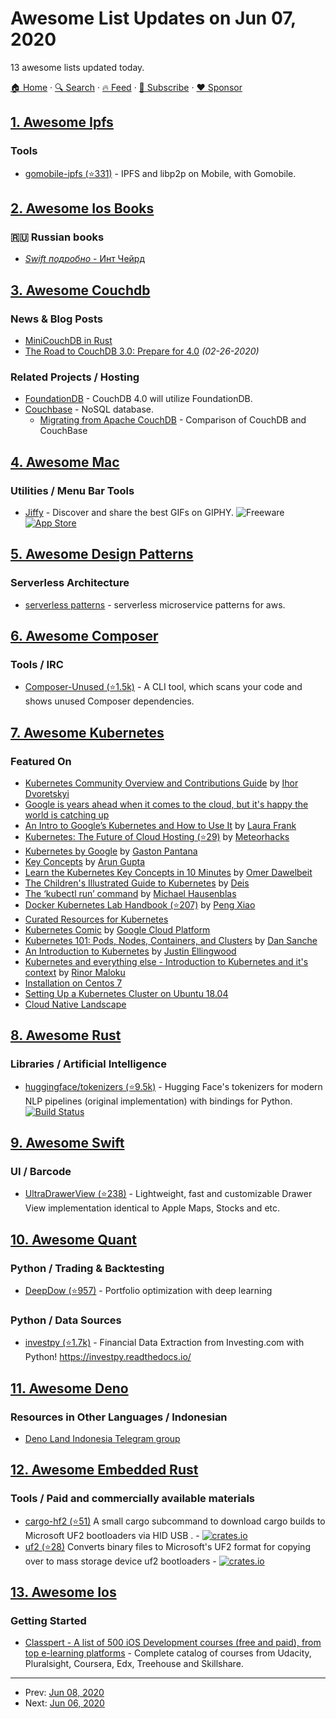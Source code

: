 # Awesome List Updates on Jun 07, 2020

13 awesome lists updated today.

[🏠 Home](/README.md) · [🔍 Search](https://www.trackawesomelist.com/search/) · [🔥 Feed](https://www.trackawesomelist.com/rss.xml) · [📮 Subscribe](https://trackawesomelist.us17.list-manage.com/subscribe?u=d2f0117aa829c83a63ec63c2f&id=36a103854c) · [❤️  Sponsor](https://github.com/sponsors/theowenyoung)



## [1. Awesome Ipfs](/content/ipfs/awesome-ipfs/README.md)

### Tools

*   [gomobile-ipfs (⭐331)](https://github.com/ipfs-shipyard/gomobile-ipfs) - IPFS and libp2p on Mobile, with Gomobile.

## [2. Awesome Ios Books](/content/bystritskiy/awesome-ios-books/README.md)

### 🇷🇺 Russian books

*   [*Swift подробно* - Инт Чейрд](https://www.ozon.ru/context/detail/id/159640468/)

## [3. Awesome Couchdb](/content/quangv/awesome-couchdb/README.md)

### News & Blog Posts

*   [MiniCouchDB in Rust](https://www.garrensmith.com/blogs/mini-couch-hack-week)
*   [The Road to CouchDB 3.0: Prepare for 4.0](https://blog.couchdb.org/2020/02/26/the-road-to-couchdb-3-0-prepare-for-4-0/) *(02-26-2020)*

### Related Projects / Hosting

*   [FoundationDB](https://www.foundationdb.org/) - CouchDB 4.0 will utilize FoundationDB.
*   [Couchbase](https://www.couchbase.com/) - NoSQL database.
    *   [Migrating from Apache CouchDB](https://docs.couchbase.com/server/current/install/migrate-couchdb.html) - Comparison of CouchDB and CouchBase

## [4. Awesome Mac](/content/jaywcjlove/awesome-mac/README.md)

### Utilities / Menu Bar Tools

*   [Jiffy](https://sindresorhus.com/jiffy) - Discover and share the best GIFs on GIPHY. ![Freeware](https://jaywcjlove.github.io/sb/ico/min-free.svg "Freeware") [![App Store](https://jaywcjlove.github.io/sb/ico/min-app-store.svg "App Store Software")](https://apps.apple.com/app/id1502527999)

## [5. Awesome Design Patterns](/content/DovAmir/awesome-design-patterns/README.md)

### Serverless Architecture

*   [serverless patterns](https://www.jeremydaly.com/serverless-microservice-patterns-for-aws/) - serverless microservice patterns for aws.

## [6. Awesome Composer](/content/jakoch/awesome-composer/README.md)

### Tools / IRC

*   [Composer-Unused (⭐1.5k)](https://github.com/composer-unused/composer-unused) - A CLI tool, which scans your code and shows unused Composer dependencies.

## [7. Awesome Kubernetes](/content/ramitsurana/awesome-kubernetes/README.md)

### Featured On

*   [Kubernetes Community Overview and Contributions Guide](https://docs.google.com/presentation/d/1JqcALpsg07eH665ZXQrIvOcin6SzzsIUjMRRVivrZMg/edit?usp=sharing) by [Ihor Dvoretskyi](https://twitter.com/idvoretskyi/)
*   [Google is years ahead when it comes to the cloud, but it's happy the world is catching up](http://www.businessinsider.in/Google-is-years-ahead-when-it-comes-to-the-cloud-but-its-happy-the-world-is-catching-up/articleshow/47793327.cms)
*   [An Intro to Google’s Kubernetes and How to Use It](http://www.ctl.io/developers/blog/post/what-is-kubernetes-and-how-to-use-it/) by [Laura Frank](https://twitter.com/rhein_wein)
*   [Kubernetes: The Future of Cloud Hosting (⭐29)](https://github.com/meteorhacks/meteorhacks.github.io/blob/master/_posts/2015-04-22-learn-kubernetes-the-future-of-the-cloud.md) by [Meteorhacks](https://twitter.com/meteorhacks)
*   [Kubernetes by Google](http://thevirtualizationguy.wordpress.com/tag/kubernetes/) by [Gaston Pantana](https://twitter.com/GastonPantana)
*   [Key Concepts](http://blog.arungupta.me/key-concepts-kubernetes/) by [Arun Gupta](https://twitter.com/arungupta)
*   [Learn the Kubernetes Key Concepts in 10 Minutes](http://omerio.com/2015/12/18/learn-the-kubernetes-key-concepts-in-10-minutes/) by [Omer Dawelbeit](https://twitter.com/omerio)
*   [The Children's Illustrated Guide to Kubernetes](https://kubernetes.io/blog/2016/06/illustrated-childrens-guide-to-kubernetes/) by [Deis](https://github.com/deis)
*   [The ‘kubectl run’ command](http://medium.com/@mhausenblas/the-kubectl-run-command-27c68de5cb76#.mlwi5an7o) by [Michael Hausenblas](https://twitter.com/mhausenblas)
*   [Docker Kubernetes Lab Handbook (⭐207)](https://github.com/xiaopeng163/docker-k8s-lab) by [Peng Xiao](https://twitter.com/xiaopeng163)
*   [Curated Resources for Kubernetes](https://hackr.io/tutorials/learn-kubernetes)
*   [Kubernetes Comic](https://cloud.google.com/kubernetes-engine/kubernetes-comic/) by [Google Cloud Platform](https://cloud.google.com/)
*   [Kubernetes 101: Pods, Nodes, Containers, and Clusters](https://medium.com/google-cloud/kubernetes-101-pods-nodes-containers-and-clusters-c1509e409e16) by [Dan Sanche](https://medium.com/@sanche)
*   [An Introduction to Kubernetes](http://www.digitalocean.com/community/tutorials/an-introduction-to-kubernetes) by [Justin Ellingwood](https://twitter.com/jmellingwood)
*   [Kubernetes and everything else - Introduction to Kubernetes and it's context](https://rinormaloku.com/introduction-application-architecture/) by [Rinor Maloku](https://twitter.com/rinormaloku)
*   [Installation on Centos 7](http://severalnines.com/blog/installing-kubernetes-cluster-minions-centos7-manage-pods-services)
*   [Setting Up a Kubernetes Cluster on Ubuntu 18.04](https://mherman.org/blog/2018/08/20/setting-up-a-kubernetes-cluster-on-ubuntu/)
*   [Cloud Native Landscape](https://landscape.cncf.io/)

## [8. Awesome Rust](/content/rust-unofficial/awesome-rust/README.md)

### Libraries / Artificial Intelligence

*   [huggingface/tokenizers (⭐9.5k)](https://github.com/huggingface/tokenizers) - Hugging Face's tokenizers for modern NLP pipelines (original implementation) with bindings for Python. [![Build Status](https://github.com/huggingface/tokenizers/workflows/Rust/badge.svg?branch=master)](https://github.com/huggingface/tokenizers/actions)

## [9. Awesome Swift](/content/matteocrippa/awesome-swift/README.md)

### UI / Barcode

*   [UltraDrawerView (⭐238)](https://github.com/super-ultra/UltraDrawerView) - Lightweight, fast and customizable Drawer View implementation identical to Apple Maps, Stocks and etc.

## [10. Awesome Quant](/content/wilsonfreitas/awesome-quant/README.md)

### Python / Trading & Backtesting

*   [DeepDow (⭐957)](https://github.com/jankrepl/deepdow) - Portfolio optimization with deep learning

### Python / Data Sources

*   [investpy (⭐1.7k)](https://github.com/alvarobartt/investpy) - Financial Data Extraction from Investing.com with Python! <https://investpy.readthedocs.io/>

## [11. Awesome Deno](/content/denolib/awesome-deno/README.md)

### Resources in Other Languages / Indonesian

*   [Deno Land Indonesia Telegram group](https://t.me/deno_id)

## [12. Awesome Embedded Rust](/content/rust-embedded/awesome-embedded-rust/README.md)

### Tools / Paid and commercially available materials

*   [cargo-hf2 (⭐51)](https://github.com/jacobrosenthal/hf2-rs)  A small cargo subcommand to download cargo builds to Microsoft UF2 bootloaders via HID USB . - [![crates.io](https://img.shields.io/crates/v/cargo-hf2.svg)](https://crates.io/crates/cargo-hf2)
*   [uf2 (⭐28)](https://github.com/sajattack/uf2conv-rs) Converts binary files to Microsoft's UF2 format for copying over to mass storage device uf2 bootloaders - [![crates.io](https://img.shields.io/crates/v/uf2.svg)](https://crates.io/crates/uf2)

## [13. Awesome Ios](/content/vsouza/awesome-ios/README.md)

### Getting Started

*   [Classpert - A list of 500 iOS Development courses (free and paid), from top e-learning platforms](https://classpert.com/ios-development) - Complete catalog of courses from Udacity, Pluralsight, Coursera, Edx, Treehouse and Skillshare.

---

- Prev: [Jun 08, 2020](/content/2020/06/08/README.md)
- Next: [Jun 06, 2020](/content/2020/06/06/README.md)